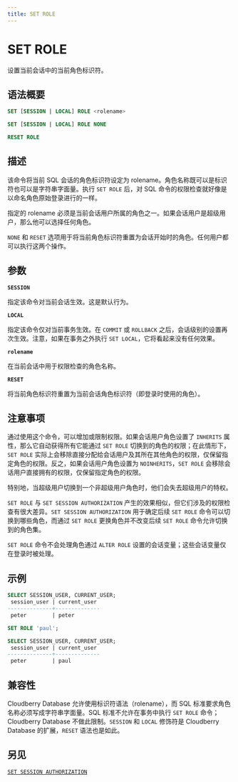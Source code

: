 ```yaml
---
title: SET ROLE
---
```


# SET ROLE

设置当前会话中的当前角色标识符。

## 语法概要

```sql
SET [SESSION | LOCAL] ROLE <rolename>

SET [SESSION | LOCAL] ROLE NONE

RESET ROLE
```

## 描述

该命令将当前 SQL 会话的角色标识符设定为 rolename。角色名称既可以是标识符也可以是字符串字面量。执行 `SET ROLE` 后，对 SQL 命令的权限检查就好像是以命名角色原始登录进行的一样。

指定的 rolename 必须是当前会话用户所属的角色之一。如果会话用户是超级用户，那么他可以选择任何角色。

`NONE` 和 `RESET` 选项用于将当前角色标识符重置为会话开始时的角色。任何用户都可以执行这两个操作。

## 参数

**`SESSION`**

指定该命令对当前会话生效。这是默认行为。

**`LOCAL`**

指定该命令仅对当前事务生效。在 `COMMIT` 或 `ROLLBACK` 之后，会话级别的设置再次生效。注意，如果在事务之外执行 `SET LOCAL`，它将看起来没有任何效果。

**`rolename`**

在当前会话中用于权限检查的角色名称。

**`RESET`**

将当前角色标识符重置为当前会话角色标识符（即登录时使用的角色）。

## 注意事项

通过使用这个命令，可以增加或限制权限。如果会话用户角色设置了 `INHERITS` 属性，那么它自动获得所有它能通过 `SET ROLE` 切换到的角色的权限；在此情形下，`SET ROLE` 实际上会移除直接分配给会话用户及其所在其他角色的权限，仅保留指定角色的权限。反之，如果会话用户角色设置为 `NOINHERITS`，`SET ROLE` 会移除会话用户直接拥有的权限，仅保留指定角色的权限。

特别地，当超级用户切换到一个非超级用户角色时，他们会失去超级用户的特权。

`SET ROLE` 与 `SET SESSION AUTHORIZATION` 产生的效果相似，但它们涉及的权限检查有很大差异。`SET SESSION AUTHORIZATION` 用于确定后续 `SET ROLE` 命令可以切换到哪些角色，而通过 `SET ROLE` 更换角色并不改变后续 `SET ROLE` 命令允许切换到的角色集。

`SET ROLE` 命令不会处理角色通过 `ALTER ROLE` 设置的会话变量；这些会话变量仅在登录时被处理。

## 示例

```sql
SELECT SESSION_USER, CURRENT_USER;
 session_user | current_user 
--------------+--------------
 peter        | peter

SET ROLE 'paul';

SELECT SESSION_USER, CURRENT_USER;
 session_user | current_user 
--------------+--------------
 peter        | paul
```

## 兼容性

Cloudberry Database 允许使用标识符语法（rolename），而 SQL 标准要求角色名称必须写成字符串字面量。SQL 标准不允许在事务中执行 `SET ROLE` 命令；Cloudberry Database 不做此限制。`SESSION` 和 `LOCAL` 修饰符是 Cloudberry Database 的扩展，`RESET` 语法也是如此。

## 另见

[`SET SESSION AUTHORIZATION`](https://github.com/apache/cloudberry-site/blob/cbdb-doc-validation/docs/sql-stmts/set-session-authorization.md)
